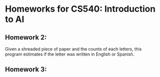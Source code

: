 # Homeworks for CS540: Introduction to AI

## Homework 2:
Given a shreaded piece of paper and the counts of each letters, this program estimates if the letter was written in English or Spanish. 

## Homework 3: 
